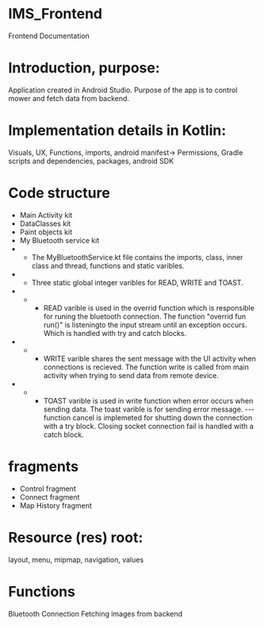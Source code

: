 # IMS_Frontend

Frontend Documentation

# Introduction, purpose:
Application created in Android Studio. Purpose of the app is to control mower and fetch data from backend.

# Implementation details in Kotlin:

Visuals, UX, Functions, imports, android manifest-> Permissions,
Gradle scripts and dependencies, packages, android SDK

# Code structure
- Main Activity kit
- DataClasses kit
- Paint objects kit
- My Bluetooth service kit
- - The MyBluetoothService.kt file contains the imports, class, inner class and thread, functions and static varibles.
- - Three static global integer varibles for READ, WRITE and TOAST. 
- - - READ varible is used in the overrid function which is responsible for runing the bluetooth connection. The function "overrid fun run()" is listeningto the input stream until an exception occurs. Which is handled with try and catch blocks.
- - - WRITE varible shares the sent message with the UI activity when connections is recieved. The function write is called from main activity when trying to send data from remote device.
- - - TOAST varible is used in write function when error occurs when sending data. The toast varible is for sending error message.
--- function cancel is implemeted for shutting down the connection with a try block. Closing socket connection fail is handled with a catch block.
# fragments
- Control fragment
- Connect fragment
- Map History fragment

# Resource (res) root:
layout, menu, mipmap, navigation, values
# Functions
Bluetooth Connection
Fetching images from backend
